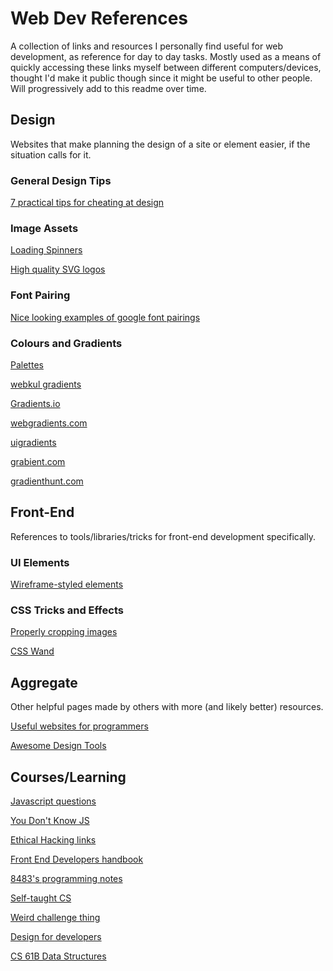 # Web Dev References

A collection of links and resources I personally find useful for web development, as reference for day to day tasks. Mostly used as a means of quickly accessing these links myself between different computers/devices, thought I'd make it public though since it might be useful to other people. Will progressively add to this readme over time.

## Design

Websites that make planning the design of a site or element easier, if the situation calls for it.

### General Design Tips

[7 practical tips for cheating at design](https://medium.com/refactoring-ui/7-practical-tips-for-cheating-at-design-40c736799886)

### Image Assets

[Loading Spinners](https://loading.io/spinner/camera/-camera-aperture-ajax-spinner)

[High quality SVG logos](https://svgporn.com/)

### Font Pairing

[Nice looking examples of google font pairings](https://femmebot.github.io/google-type/)

### Colours and Gradients

[Palettes](https://www.colourlovers.com/)

[webkul gradients](https://webkul.github.io/coolhue/)

[Gradients.io](http://gradients.io/)

[webgradients.com ](https://webgradients.com/)

[uigradients](https://uigradients.com/#NoontoDusk)

[grabient.com](https://www.grabient.com/)

[gradienthunt.com](https://gradienthunt.com/)

## Front-End

References to tools/libraries/tricks for front-end development specifically.

### UI Elements

[Wireframe-styled elements](https://wiredjs.com/)

### CSS Tricks and Effects

[Properly cropping images](https://alligator.io/css/cropping-images-object-fit/)

[CSS Wand](https://www.csswand.dev/)

## Aggregate

Other helpful pages made by others with more (and likely better) resources.

[Useful websites for programmers](https://dev.to/sahilrajput/useful-websites-for-programmers-36k)

[Awesome Design Tools](https://github.com/LisaDziuba/Awesome-Design-Tools)

## Courses/Learning

[Javascript questions](https://github.com/lydiahallie/javascript-questions)

[You Don't Know JS](https://github.com/getify/You-Dont-Know-JS)

[Ethical Hacking links](https://github.com/trimstray/the-book-of-secret-knowledge)

[Front End Developers handbook](https://github.com/trimstray/the-book-of-secret-knowledge)

[8483's programming notes](https://github.com/8483/notes)

[Self-taught CS](https://github.com/ossu/computer-science)

[Weird challenge thing](https://www.scotthyoung.com/blog/myprojects/mit-challenge-2/)

[Design for developers](https://www.youtube.com/playlist?list=PLmZLFWEwl1DQBMjKSI5sqFuGCxZSJC3f4)

[CS 61B Data Structures](https://sp18.datastructur.es/)
